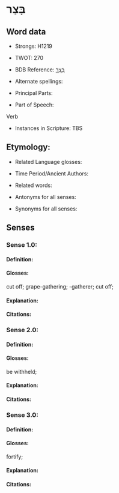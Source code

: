 # בָּצַר

<!-- Status: S2="NeedsEdits" -->
<!-- Lexica used for edits:   -->

## Word data

* Strongs: H1219

* TWOT: 270

* BDB Reference: [בָּצַר](rc://en/bdb/dict/b.cp.aa)

* Alternate spellings:

* Principal Parts:

* Part of Speech:

Verb

* Instances in Scripture: TBS

## Etymology:

* Related Language glosses:

* Time Period/Ancient Authors:

* Related words:

* Antonyms for all senses:

* Synonyms for all senses:

## Senses

### Sense 1.0:

#### Definition:

#### Glosses:

cut off; grape-gathering; -gatherer; cut off; 

#### Explanation:

#### Citations:



### Sense 2.0:

#### Definition:

#### Glosses:

be withheld; 

#### Explanation:

#### Citations:



### Sense 3.0:

#### Definition:

#### Glosses:

fortify; 

#### Explanation:

#### Citations:




